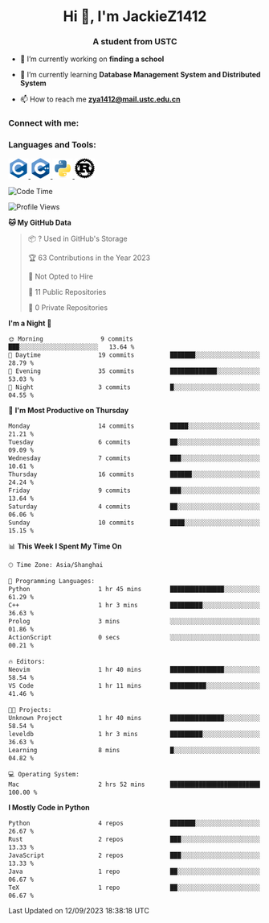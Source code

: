 <h1 align="center">Hi 👋, I'm JackieZ1412</h1>
<h3 align="center">A student from USTC</h3>

- 🔭 I’m currently working on **finding a school**

- 🌱 I’m currently learning **Database Management System and Distributed System**

- 📫 How to reach me **zya1412@mail.ustc.edu.cn**

<h3 align="left">Connect with me:</h3>
<p align="left">
</p>

<h3 align="left">Languages and Tools:</h3>
<p align="left"> <a href="https://www.cprogramming.com/" target="_blank" rel="noreferrer"> <img src="https://raw.githubusercontent.com/devicons/devicon/master/icons/c/c-original.svg" alt="c" width="40" height="40"/> </a> <a href="https://www.w3schools.com/cpp/" target="_blank" rel="noreferrer"> <img src="https://raw.githubusercontent.com/devicons/devicon/master/icons/cplusplus/cplusplus-original.svg" alt="cplusplus" width="40" height="40"/> </a> <a href="https://www.python.org" target="_blank" rel="noreferrer"> <img src="https://raw.githubusercontent.com/devicons/devicon/master/icons/python/python-original.svg" alt="python" width="40" height="40"/> </a> <a href="https://www.rust-lang.org" target="_blank" rel="noreferrer"> <img src="https://raw.githubusercontent.com/devicons/devicon/master/icons/rust/rust-plain.svg" alt="rust" width="40" height="40"/> </a> </p>



<!--START_SECTION:waka-->
![Code Time](http://img.shields.io/badge/Code%20Time-523%20hrs%2056%20mins-blue)

![Profile Views](http://img.shields.io/badge/Profile%20Views-0-blue)

**🐱 My GitHub Data** 

> 📦 ? Used in GitHub's Storage 
 > 
> 🏆 63 Contributions in the Year 2023
 > 
> 🚫 Not Opted to Hire
 > 
> 📜 11 Public Repositories 
 > 
> 🔑 0 Private Repositories 
 > 
**I'm a Night 🦉** 

```text
🌞 Morning                9 commits           ███░░░░░░░░░░░░░░░░░░░░░░   13.64 % 
🌆 Daytime                19 commits          ███████░░░░░░░░░░░░░░░░░░   28.79 % 
🌃 Evening                35 commits          █████████████░░░░░░░░░░░░   53.03 % 
🌙 Night                  3 commits           █░░░░░░░░░░░░░░░░░░░░░░░░   04.55 % 
```
📅 **I'm Most Productive on Thursday** 

```text
Monday                   14 commits          █████░░░░░░░░░░░░░░░░░░░░   21.21 % 
Tuesday                  6 commits           ██░░░░░░░░░░░░░░░░░░░░░░░   09.09 % 
Wednesday                7 commits           ███░░░░░░░░░░░░░░░░░░░░░░   10.61 % 
Thursday                 16 commits          ██████░░░░░░░░░░░░░░░░░░░   24.24 % 
Friday                   9 commits           ███░░░░░░░░░░░░░░░░░░░░░░   13.64 % 
Saturday                 4 commits           ██░░░░░░░░░░░░░░░░░░░░░░░   06.06 % 
Sunday                   10 commits          ████░░░░░░░░░░░░░░░░░░░░░   15.15 % 
```


📊 **This Week I Spent My Time On** 

```text
🕑︎ Time Zone: Asia/Shanghai

💬 Programming Languages: 
Python                   1 hr 45 mins        ███████████████░░░░░░░░░░   61.29 % 
C++                      1 hr 3 mins         █████████░░░░░░░░░░░░░░░░   36.63 % 
Prolog                   3 mins              ░░░░░░░░░░░░░░░░░░░░░░░░░   01.86 % 
ActionScript             0 secs              ░░░░░░░░░░░░░░░░░░░░░░░░░   00.21 % 

🔥 Editors: 
Neovim                   1 hr 40 mins        ███████████████░░░░░░░░░░   58.54 % 
VS Code                  1 hr 11 mins        ██████████░░░░░░░░░░░░░░░   41.46 % 

🐱‍💻 Projects: 
Unknown Project          1 hr 40 mins        ███████████████░░░░░░░░░░   58.54 % 
leveldb                  1 hr 3 mins         █████████░░░░░░░░░░░░░░░░   36.63 % 
Learning                 8 mins              █░░░░░░░░░░░░░░░░░░░░░░░░   04.82 % 

💻 Operating System: 
Mac                      2 hrs 52 mins       █████████████████████████   100.00 % 
```

**I Mostly Code in Python** 

```text
Python                   4 repos             ███████░░░░░░░░░░░░░░░░░░   26.67 % 
Rust                     2 repos             ███░░░░░░░░░░░░░░░░░░░░░░   13.33 % 
JavaScript               2 repos             ███░░░░░░░░░░░░░░░░░░░░░░   13.33 % 
Java                     1 repo              ██░░░░░░░░░░░░░░░░░░░░░░░   06.67 % 
TeX                      1 repo              ██░░░░░░░░░░░░░░░░░░░░░░░   06.67 % 
```




 Last Updated on 12/09/2023 18:38:18 UTC
<!--END_SECTION:waka-->
